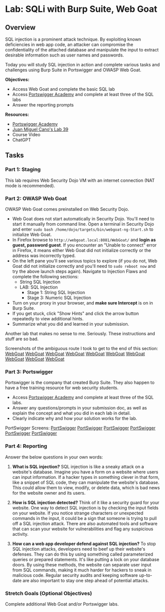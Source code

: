 # Lab: SQLi with Burp Suite, Web Goat

## Overview
SQL injection is a prominent attack technique. By exploiting known deficiencies in web app code, an attacker can compromise the confidentiality of the attached database and manipulate the input to extract desirable information such as user names and passwords.

Today you will study SQL injection in action and complete various tasks and challenges using Burp Suite in Portswigger and OWASP Web Goat.

**Objectives:**
- Access Web Goat and complete the basic SQL lab
- Access [Portswigger Academy](https://portswigger.net/web-security/all-labs) and complete at least three of the SQL labs
- Answer the reporting prompts

**Resources:**
- [Portswigger Academy](https://portswigger.net/web-security/all-labs)
- [Juan Miguel Cano's Lab 39](https://docs.google.com/document/d/1H5qsL6m7Dhg2xJXMP3WfVvXlfR7BM9t4qcVLq6w1q_4/edit#heading=h.ga6ad1j324t2)
- Course Video
- ChatGPT

## Tasks

### Part 1: Staging
This lab requires Web Security Dojo VM with an internet connection (NAT mode is recommended).

### Part 2: OWASP Web Goat
OWASP Web Goat comes preinstalled on Web Security Dojo.
- Web Goat does not start automatically in Security Dojo. You'll need to start it manually from command line. Open a terminal in Security Dojo and enter `sudo bash /home/dojo/targets/bin/webgoat-ng-Start.sh` to initialize Web Goat.
- In Firefox browse to `http://webgoat.local:8081/WebGoat/` and **login as guest, password guest**. If you encounter an "Unable to connect" error in Firefox, it means either Web Goat did not initialize correctly or the address was incorrectly typed.
- On the left pane you'll see various topics to explore (if you do not, Web Goat did not initialize correctly and you'll need to `sudo reboot now` and try the above launch steps again). Navigate to Injection Flaws and complete the following sections:
  - String SQL Injection
  - LAB: SQL Injection
     - Stage 1: String SQL Injection
     - Stage 3: Numeric SQL Injection
- Turn on your proxy in your browser, and **make sure Intercept** is on in Burp Suite.
- If you get stuck, click "Show Hints" and click the arrow button repeatedly to view additional hints.
- Summarize what you did and learned in your submission.

Another lab that makes no sense to me.  Seriously.  These instructions and stuff are so bad.

Screenshots of the ambiguous route I took to get to the end of this section:
[WebGoat](media/lab39-1.png)
[WebGoat](media/lab39-2.png)
[WebGoat](media/lab39-3.png)
[WebGoat](media/lab39-4.png)
[WebGoat](media/lab39-5.png)
[WebGoat](media/lab39-6.png)
[WebGoat](media/lab39-7.png)
[WebGoat](media/lab39-8.png)
[WebGoat](media/lab39-9.png)
[WebGoat](media/lab39-10.png)

### Part 3: Portswigger
Portswigger is the company that created Burp Suite. They also happen to have a free training resource for web security students.

- Access [Portswigger Academy](https://portswigger.net/web-security/all-labs) and complete at least three of the SQL labs.
- Answer any questions/prompts in your submission doc, as well as explain the concept and what you did in each lab in detail.
- Clearly indicate why and how your solution works for the lab.

PortSwigger Screens:
[PortSwigger](media/lab39-11.png)
[PortSwigger](media/lab39-12.png)
[PortSwigger](media/lab39-13.png)
[PortSwigger](media/lab39-14.png)
[PortSwigger](media/lab39-15.png)
[PortSwigger](media/lab39-16.png)

### Part 4: Reporting
Answer the below questions in your own words:

1. **What is SQL injection?**
   SQL injection is like a sneaky attack on a website's database. Imagine you have a form on a website where users can input information. If a hacker types in something clever in that form, like a snippet of SQL code, they can manipulate the website's database. This could allow them to view, modify, or delete data, which is bad news for the website owner and its users.

2. **How is SQL injection detected?**
   Think of it like a security guard for your website. One way to detect SQL injection is by checking the input fields on your website. If you notice strange characters or unexpected commands in the input, it could be a sign that someone is trying to pull off a SQL injection attack. There are also automated tools and software that can scan your website for vulnerabilities and flag any suspicious activity.

3. **How can a web app developer defend against SQL injection?**
   To stop SQL injection attacks, developers need to beef up their website's defenses. They can do this by using something called parameterized queries or prepared statements. It's like putting a lock on your database doors. By using these methods, the website can separate user input from SQL commands, making it much harder for hackers to sneak in malicious code. Regular security audits and keeping software up-to-date are also important to stay one step ahead of potential attacks.

### Stretch Goals (Optional Objectives)
Complete additional Web Goat and/or Portswigger labs.
